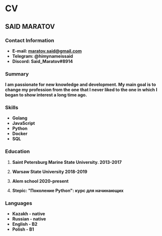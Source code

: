# CV

## SAID MARATOV

### Contact Information

- **E-mail: maratov.said@gmail.com**
- **Telegram: @himynameissaid**
- **Discord: Said_Maratov#8914**

### Summary
 **I am passionate for new knowledge and development. My main goal is to change my profession from the one that I never liked to the one in which I began to show interest a long time ago.**

### Skills
 - **Golang**
 - **JavaScript**
 - **Python**
 - **Docker**
 - **SQL**

### Education

1. **Saint Petersburg Marine State University. 2013-2017**

2. **Warsaw State University 2018-2019**

3. **Alem school 2020-present**

4. **Stepic: "Поколение Python": курс для начинающих**

### Languages
 
 - **Kazakh - native**
 - **Russian - native**
 - **English - B2**
 - **Polish - B1**
 
 
